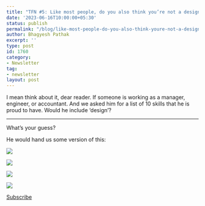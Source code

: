 ```yaml
---
title: "TFN #5: Like most people, do you also think you’re not a designer?\U0001F914"
date: '2023-06-16T10:00:00+05:30'
status: publish
permalink: "/blog/like-most-people-do-you-also-think-youre-not-a-designer"
author: Bhagyesh Pathak
excerpt: ''
type: post
id: 1760
category:
- Newsletter
tag:
- newsletter
layout: post
---
```


I mean think about it, dear reader. If someone is working as a manager, engineer, or accountant. And we asked him for a list of 10 skills that he is proud to have. Would he include ‘design’?

---

What’s your guess?

He would hand us some version of this:

![](https://i0.wp.com/bhagyeshpathak.com/wp-content/uploads/2023/06/image.png?resize=651%2C140&ssl=1)

![](https://i0.wp.com/bhagyeshpathak.com/wp-content/uploads/2023/06/UI-job-description1.png?resize=452%2C163&ssl=1)

![](https://i0.wp.com/bhagyeshpathak.com/wp-content/uploads/2023/06/Mind-Maps-Frame-1.jpg?resize=558%2C274&ssl=1)

![](https://i0.wp.com/bhagyeshpathak.com/wp-content/uploads/2023/06/Screenshot-2023-06-13-182215.png?resize=403%2C136&ssl=1)

[Subscribe](https://sisyphus-notes.ck.page/8a143eebbc)